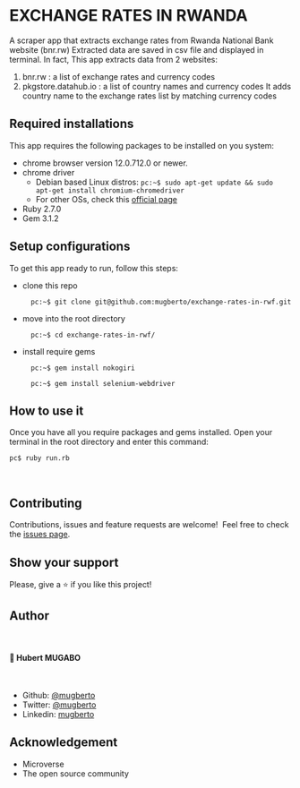# EXCHANGE RATES IN RWANDA

A scraper app that extracts exchange rates from Rwanda National Bank website (bnr.rw)
Extracted data are saved in csv file and displayed in terminal. 
In fact, This app extracts data from 2 websites:
1. bnr.rw : a list of exchange rates and currency codes
2. pkgstore.datahub.io : a list of country names and currency codes
It adds country name to the exchange rates list by matching currency codes

## Required installations
This app requires the following packages to be installed on you system:
* chrome browser version 12.0.712.0 or newer.
* chrome driver
  * Debian based Linux distros: `pc:~$ sudo apt-get update && sudo apt-get install chromium-chromedriver`
  * For other OSs, check this [official page](https://github.com/SeleniumHQ/selenium/wiki/ChromeDriver)
* Ruby 2.7.0
* Gem 3.1.2

## Setup configurations

To get this app ready to run, follow this steps:

* clone this repo

        pc:~$ git clone git@github.com:mugberto/exchange-rates-in-rwf.git

* move into the root directory

        pc:~$ cd exchange-rates-in-rwf/

* install require gems

        pc:~$ gem install nokogiri
        
        pc:~$ gem install selenium-webdriver

## How to use it

Once you have all you require packages and gems installed. 
Open your terminal in the root directory and enter this command:

    pc$ ruby run.rb
 ​
## Contributing

Contributions, issues and feature requests are welcome!
​
Feel free to check the [issues page](https://github.com/mugberto/tic-tac-toe/issues).
​

## Show your support

Please, give a ⭐️ if you like this project!

## Author
​
#### 👤 **Hubert MUGABO**
​
- Github: [@mugberto](https://github.com/mugberto)
- Twitter: [@mugberto](https://twitter.com/mugberto)
- Linkedin: [mugberto](https://www.linkedin.com/in/hubert-mugabo-23144b6a/)

## Acknowledgement

- Microverse
- The open source community